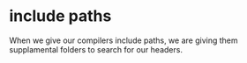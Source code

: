 # include paths
When we give our compilers include paths, we are giving them supplamental folders to search for our headers.
